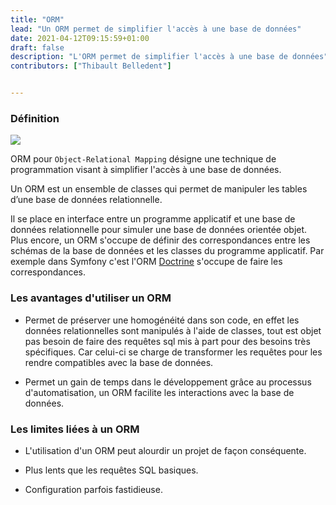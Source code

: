 ```yaml
---
title: "ORM"
lead: "Un ORM permet de simplifier l'accès à une base de données"
date: 2021-04-12T09:15:59+01:00
draft: false
description: "L'ORM permet de simplifier l'accès à une base de données"
contributors: ["Thibault Belledent"]


---
```

<div style="text-align: left">

### Définition
</div>

<img style="max-height: 225px" src="https://www.developpez.net/forums/attachments/p474863d1/a/a/a"/>

<div style="text-align: left">

ORM pour `Object-Relational Mapping` désigne une technique
de programmation visant à simplifier l'accès à une base de données.

Un ORM est un ensemble de classes qui permet de manipuler les tables
d’une base de données relationnelle.

Il se place en interface entre un programme applicatif et
une base de données relationnelle pour simuler une base de données
orientée objet. Plus encore, un ORM s'occupe de définir des correspondances
entre les schémas de la base de données et les classes du programme
applicatif. Par exemple dans Symfony c'est l'ORM [Doctrine](https://symfony.com/doc/current/doctrine.html)
s'occupe de faire les correspondances.

### Les avantages d'utiliser un ORM

- Permet de préserver une homogénéité dans son code, en effet les données
  relationnelles sont manipulés à l'aide de classes, tout est objet
  pas besoin de faire des requêtes sql mis à part pour des besoins
  très spécifiques. Car celui-ci se charge de transformer
  les requêtes pour les rendre compatibles avec la base de données.

- Permet un gain de temps dans le développement grâce au processus
  d'automatisation, un ORM facilite les interactions avec la base de
  données.

### Les limites liées à un ORM

- L'utilisation d'un ORM peut alourdir un projet de façon
  conséquente.

- Plus lents que les requêtes SQL basiques.

- Configuration parfois fastidieuse.

</div>
